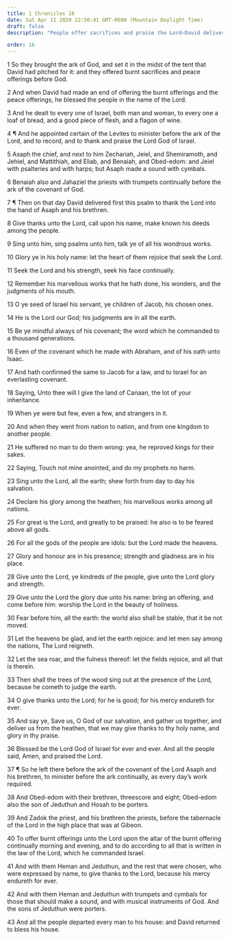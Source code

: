 ```yaml
---
title: 1 Chronicles 16
date: Sat Apr 11 2020 22:50:41 GMT-0600 (Mountain Daylight Time)
draft: false
description: "People offer sacrifices and praise the Lord—David delivers a psalm of thanksgiving—He praises the Lord—Asaph, Obed-edom, Zadok, and others minister before the Lord."

order: 16
---
```

    
1 So they brought the ark of God, and set it in the midst of the tent that David had pitched for it: and they offered burnt sacrifices and peace offerings before God.

2 And when David had made an end of offering the burnt offerings and the peace offerings, he blessed the people in the name of the Lord.

3 And he dealt to every one of Israel, both man and woman, to every one a loaf of bread, and a good piece of flesh, and a flagon of wine.

4 ¶ And he appointed certain of the Levites to minister before the ark of the Lord, and to record, and to thank and praise the Lord God of Israel.

5 Asaph the chief, and next to him Zechariah, Jeiel, and Shemiramoth, and Jehiel, and Mattithiah, and Eliab, and Benaiah, and Obed-edom: and Jeiel with psalteries and with harps; but Asaph made a sound with cymbals.

6 Benaiah also and Jahaziel the priests with trumpets continually before the ark of the covenant of God.

7 ¶ Then on that day David delivered first this psalm to thank the Lord into the hand of Asaph and his brethren.

8 Give thanks unto the Lord, call upon his name, make known his deeds among the people.

9 Sing unto him, sing psalms unto him, talk ye of all his wondrous works.

10 Glory ye in his holy name: let the heart of them rejoice that seek the Lord.

11 Seek the Lord and his strength, seek his face continually.

12 Remember his marvellous works that he hath done, his wonders, and the judgments of his mouth.

13 O ye seed of Israel his servant, ye children of Jacob, his chosen ones.

14 He is the Lord our God; his judgments are in all the earth.

15 Be ye mindful always of his covenant; the word which he commanded to a thousand generations.

16 Even of the covenant which he made with Abraham, and of his oath unto Isaac.

17 And hath confirmed the same to Jacob for a law, and to Israel for an everlasting covenant.

18 Saying, Unto thee will I give the land of Canaan, the lot of your inheritance.

19 When ye were but few, even a few, and strangers in it.

20 And when they went from nation to nation, and from one kingdom to another people.

21 He suffered no man to do them wrong: yea, he reproved kings for their sakes.

22 Saying, Touch not mine anointed, and do my prophets no harm.

23 Sing unto the Lord, all the earth; shew forth from day to day his salvation.

24 Declare his glory among the heathen; his marvellous works among all nations.

25 For great is the Lord, and greatly to be praised: he also is to be feared above all gods.

26 For all the gods of the people are idols: but the Lord made the heavens.

27 Glory and honour are in his presence; strength and gladness are in his place.

28 Give unto the Lord, ye kindreds of the people, give unto the Lord glory and strength.

29 Give unto the Lord the glory due unto his name: bring an offering, and come before him: worship the Lord in the beauty of holiness.

30 Fear before him, all the earth: the world also shall be stable, that it be not moved.

31 Let the heavens be glad, and let the earth rejoice: and let men say among the nations, The Lord reigneth.

32 Let the sea roar, and the fulness thereof: let the fields rejoice, and all that is therein.

33 Then shall the trees of the wood sing out at the presence of the Lord, because he cometh to judge the earth.

34 O give thanks unto the Lord; for he is good; for his mercy endureth for ever.

35 And say ye, Save us, O God of our salvation, and gather us together, and deliver us from the heathen, that we may give thanks to thy holy name, and glory in thy praise.

36 Blessed be the Lord God of Israel for ever and ever. And all the people said, Amen, and praised the Lord.

37 ¶ So he left there before the ark of the covenant of the Lord Asaph and his brethren, to minister before the ark continually, as every day’s work required.

38 And Obed-edom with their brethren, threescore and eight; Obed-edom also the son of Jeduthun and Hosah to be porters.

39 And Zadok the priest, and his brethren the priests, before the tabernacle of the Lord in the high place that was at Gibeon.

40 To offer burnt offerings unto the Lord upon the altar of the burnt offering continually morning and evening, and to do according to all that is written in the law of the Lord, which he commanded Israel.

41 And with them Heman and Jeduthun, and the rest that were chosen, who were expressed by name, to give thanks to the Lord, because his mercy endureth for ever.

42 And with them Heman and Jeduthun with trumpets and cymbals for those that should make a sound, and with musical instruments of God. And the sons of Jeduthun were porters.

43 And all the people departed every man to his house: and David returned to bless his house.
